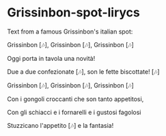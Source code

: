 # Grissinbon-spot-lirycs
Text from a famous Grissinbon's italian spot:


Grissinbon [🎶], Grissinbon [🎶], Grissinbon [🎶]

Oggi porta in tavola una novità!

Due a due confezionate [🎶], son le fette biscottate! [🎶]

Grissinbon [🎶], Grissinbon [🎶], Grissinbon [🎶]

Con i gongoli croccanti che son tanto appetitosi,

Con gli schiacci e i fornarelli e i gustosi fagolosi

Stuzzicano l'appetito [🎶] e la fantasia!
